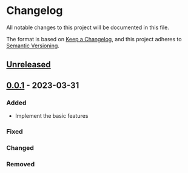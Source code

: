 # Changelog

All notable changes to this project will be documented in this file.

The format is based on [Keep a Changelog](https://keepachangelog.com/en/1.0.0/),
and this project adheres to [Semantic Versioning](https://semver.org/spec/v2.0.0.html).

## [Unreleased]

## [0.0.1] - 2023-03-31

### Added

- Implement the basic features

### Fixed

### Changed

### Removed

[unreleased]: https://github.com/rittelle/meqtt/compare/v0.0.1...HEAD
[0.0.1]: https://github.com/rittelle/meqtt/releases/tag/v0.0.1
